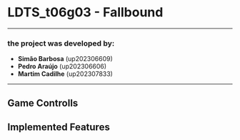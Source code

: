 # LDTS_t06g03 - Fallbound 
<hr>

### the project was developed by:
- **Simão Barbosa** (up202306609)
- **Pedro Araújo** (up202306606)
- **Martim Cadilhe** (up202307833)

<hr>

## Game Controlls

## Implemented Features